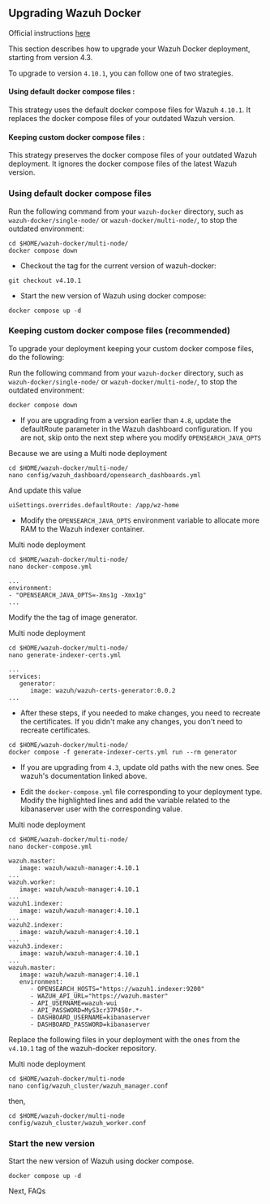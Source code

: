 ## Upgrading Wazuh Docker
Official instructions [here](https://documentation.wazuh.com/current/deployment-options/docker/upgrading-wazuh-docker.html#keeping-custom-docker-compose-files)

This section describes how to upgrade your Wazuh Docker deployment, starting from version 4.3.

To upgrade to version `4.10.1`, you can follow one of two strategies.

#### Using default docker compose files : 
This strategy uses the default docker compose files for Wazuh `4.10.1`. It replaces the docker compose files of your outdated Wazuh version.

#### Keeping custom docker compose files : 
This strategy preserves the docker compose files of your outdated Wazuh deployment. It ignores the docker compose files of the latest Wazuh version.

### Using default docker compose files
Run the following command from your `wazuh-docker` directory, such as `wazuh-docker/single-node/` or `wazuh-docker/multi-node/`, to stop the outdated environment:
```
cd $HOME/wazuh-docker/multi-node/
docker compose down
```

* Checkout the tag for the current version of wazuh-docker:
```
git checkout v4.10.1
```

* Start the new version of Wazuh using docker compose:
```
docker compose up -d
```

### Keeping custom docker compose files (recommended)
To upgrade your deployment keeping your custom docker compose files, do the following:

Run the following command from your `wazuh-docker` directory, such as `wazuh-docker/single-node/` or `wazuh-docker/multi-node/`, to stop the outdated environment:

```
docker compose down
```

* If you are upgrading from a version earlier than `4.8`, update the defaultRoute parameter in the Wazuh dashboard configuration. If you are not, skip onto the next step where you modify `OPENSEARCH_JAVA_OPTS`

Because we are using a Multi node deployment
```
cd $HOME/wazuh-docker/multi-node/
nano config/wazuh_dashboard/opensearch_dashboards.yml
```
And update this value
```
uiSettings.overrides.defaultRoute: /app/wz-home
```

* Modify the `OPENSEARCH_JAVA_OPTS` environment variable to allocate more RAM to the Wazuh indexer container.

Multi node deployment
```
cd $HOME/wazuh-docker/multi-node/
nano docker-compose.yml
```
```
...
environment:
- "OPENSEARCH_JAVA_OPTS=-Xms1g -Xmx1g"
...
```

Modify the the tag of image generator.

Multi node deployment
```
cd $HOME/wazuh-docker/multi-node/
nano generate-indexer-certs.yml
```
```
...
services:
   generator:
      image: wazuh/wazuh-certs-generator:0.0.2
...
```

* After these steps, if you needed to make changes, you need to recreate the certificates.
If you didn't make any changes, you don't need to recreate certificates.
```
cd $HOME/wazuh-docker/multi-node/
docker compose -f generate-indexer-certs.yml run --rm generator
```

* If you are upgrading from `4.3`, update old paths with the new ones. See wazuh's documentation linked above.

* Edit the `docker-compose.yml` file corresponding to your deployment type. Modify the highlighted lines and add the variable related to the kibanaserver user with the corresponding value.

Multi node deployment
```
cd $HOME/wazuh-docker/multi-node/
nano docker-compose.yml
```
```
wazuh.master:
   image: wazuh/wazuh-manager:4.10.1
...
wazuh.worker:
   image: wazuh/wazuh-manager:4.10.1
...
wazuh1.indexer:
   image: wazuh/wazuh-manager:4.10.1
...
wazuh2.indexer:
   image: wazuh/wazuh-manager:4.10.1
...
wazuh3.indexer:
   image: wazuh/wazuh-manager:4.10.1
...
wazuh.master:
   image: wazuh/wazuh-manager:4.10.1
   environment:
      - OPENSEARCH_HOSTS="https://wazuh1.indexer:9200"
      - WAZUH_API_URL="https://wazuh.master"
      - API_USERNAME=wazuh-wui
      - API_PASSWORD=MyS3cr37P450r.*-
      - DASHBOARD_USERNAME=kibanaserver
      - DASHBOARD_PASSWORD=kibanaserver
```
Replace the following files in your deployment with the ones from the `v4.10.1` tag of the wazuh-docker repository.

Multi node deployment
```
cd $HOME/wazuh-docker/multi-node
nano config/wazuh_cluster/wazuh_manager.conf
```
then,
```
cd $HOME/wazuh-docker/multi-node
config/wazuh_cluster/wazuh_worker.conf
```
### Start the new version
Start the new version of Wazuh using docker compose.
```
docker compose up -d
```

Next, FAQs 
